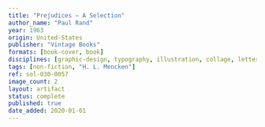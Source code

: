 ```yaml
---
title: "Prejudices — A Selection"
author_name: "Paul Rand"
year: 1963
origin: United-States
publisher: "Vintage Books"
formats: [book-cover, book]
disciplines: [graphic-design, typography, illustration, collage, lettering]
tags: [non-fiction, "H. L. Mencken"]
ref: sol-030-0057
image_count: 2
layout: artifact
status: complete
published: true
date_added: 2020-01-01
---
```

